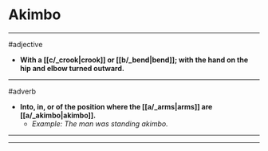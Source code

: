 # Akimbo
---
#adjective
- **With a [[c/_crook|crook]] or [[b/_bend|bend]]; with the hand on the hip and elbow turned outward.**
---
#adverb
- **Into, in, or of the position where the [[a/_arms|arms]] are [[a/_akimbo|akimbo]].**
	- _Example: The man was standing akimbo._
---
---

